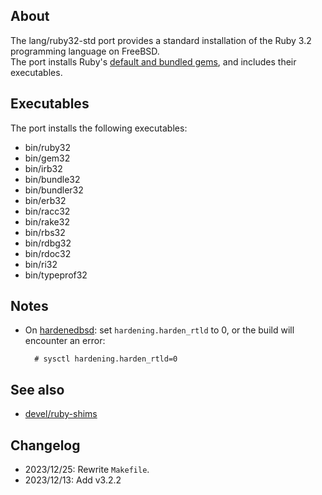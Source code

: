 ## About

The lang/ruby32-std port provides a standard installation of the
Ruby 3.2 programming language on FreeBSD. <br>
The port installs Ruby's
[default and bundled gems](https://www.stdgems.org),
and includes their executables.

## Executables

The port installs the following executables:

* bin/ruby32
* bin/gem32
* bin/irb32
* bin/bundle32
* bin/bundler32
* bin/erb32
* bin/racc32
* bin/rake32
* bin/rbs32
* bin/rdbg32
* bin/rdoc32
* bin/ri32
* bin/typeprof32

## Notes

* On [hardenedbsd](https://hardenedbsd.org): set `hardening.harden_rtld` to 0,
  or the build will encounter an error:

        # sysctl hardening.harden_rtld=0

## See also

* [devel/ruby-shims](https://github.com/0x1eef/ports/tree/main/freebsd/devel/ruby-shims)

## Changelog

* 2023/12/25: Rewrite `Makefile`.
* 2023/12/13: Add v3.2.2
